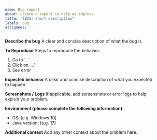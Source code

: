 ```yaml
---
name: Bug report
about: Create a report to help us improve
title: "[BUG] short description"
labels: bug
assignees: ''
---
```


**Describe the bug**
A clear and concise description of what the bug is.

**To Reproduce**
Steps to reproduce the behavior:
1. Go to '...'
2. Click on '...'
3. See error

**Expected behavior**
A clear and concise description of what you expected to happen.

**Screenshots / Logs**
If applicable, add screenshots or error logs to help explain your problem.

**Environment (please complete the following information):**
- OS: [e.g. Windows 10]
- Java version: [e.g. 17]

**Additional context**
Add any other context about the problem here.